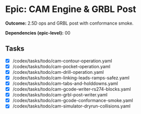 # Epic: CAM Engine & GRBL Post

**Outcome:** 2.5D ops and GRBL post with conformance smoke.

**Dependencies (epic-level):** 00

## Tasks
- [x] /codex/tasks/todo/cam-contour-operation.yaml
- [x] /codex/tasks/todo/cam-pocket-operation.yaml
- [x] /codex/tasks/todo/cam-drill-operation.yaml
- [x] /codex/tasks/todo/cam-linking-leads-ramps-safez.yaml
- [x] /codex/tasks/todo/cam-tabs-and-holddowns.yaml
- [x] /codex/tasks/todo/cam-gcode-writer-rs274-blocks.yaml
- [x] /codex/tasks/todo/cam-grbl-post-writer.yaml
- [x] /codex/tasks/todo/cam-gcode-conformance-smoke.yaml
- [x] /codex/tasks/todo/cam-simulator-dryrun-collisions.yaml
